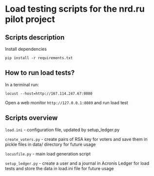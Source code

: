 # Load testing scripts for the nrd.ru pilot project

## Scripts description
Install dependencies

`pip install -r requirements.txt`

## How to run load tests?

In a terminal run:

`locust --host=http://167.114.247.67:8080`

Open a web monitor `http://127.0.0.1:8089` and run load test


## Scripts overview

`load.ini` - configuration file, updated by setup_ledger.py

`create_voters.py` - create pairs of RSA key for voters and save them in pickle files in data/ directory for future usage

`locusfile.py` - main load generation script

`setup_ledger.py` - create a user and a journal in Acronis Ledger for load tests and store the data in load.ini file for future usage



